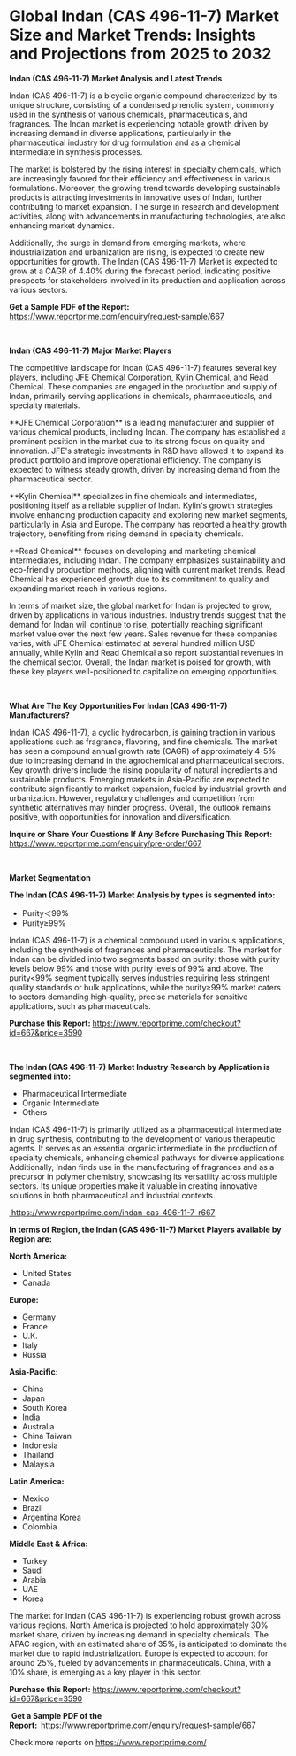 <p><h1>Global Indan (CAS 496-11-7) Market Size and Market Trends: Insights and Projections from 2025 to 2032</h1></p><p><strong>Indan (CAS 496-11-7) Market Analysis and Latest Trends</strong></p>
<p><p>Indan (CAS 496-11-7) is a bicyclic organic compound characterized by its unique structure, consisting of a condensed phenolic system, commonly used in the synthesis of various chemicals, pharmaceuticals, and fragrances. The Indan market is experiencing notable growth driven by increasing demand in diverse applications, particularly in the pharmaceutical industry for drug formulation and as a chemical intermediate in synthesis processes.</p><p>The market is bolstered by the rising interest in specialty chemicals, which are increasingly favored for their efficiency and effectiveness in various formulations. Moreover, the growing trend towards developing sustainable products is attracting investments in innovative uses of Indan, further contributing to market expansion. The surge in research and development activities, along with advancements in manufacturing technologies, are also enhancing market dynamics.</p><p>Additionally, the surge in demand from emerging markets, where industrialization and urbanization are rising, is expected to create new opportunities for growth. The Indan (CAS 496-11-7) Market is expected to grow at a CAGR of 4.40% during the forecast period, indicating positive prospects for stakeholders involved in its production and application across various sectors.</p></p>
<p><strong>Get a Sample PDF of the Report:&nbsp;</strong> <a href="https://www.reportprime.com/enquiry/request-sample/667?utm_campaign=3042&utm_medium=2&utm_source=Github&utm_content=ia&utm_term=18032025&utm_id=indan-cas-496-11-7">https://www.reportprime.com/enquiry/request-sample/667</a></p>
<p>&nbsp;</p>
<p><strong>Indan (CAS 496-11-7) Major Market Players</strong></p>
<p><p>The competitive landscape for Indan (CAS 496-11-7) features several key players, including JFE Chemical Corporation, Kylin Chemical, and Read Chemical. These companies are engaged in the production and supply of Indan, primarily serving applications in chemicals, pharmaceuticals, and specialty materials.</p><p>**JFE Chemical Corporation** is a leading manufacturer and supplier of various chemical products, including Indan. The company has established a prominent position in the market due to its strong focus on quality and innovation. JFE's strategic investments in R&D have allowed it to expand its product portfolio and improve operational efficiency. The company is expected to witness steady growth, driven by increasing demand from the pharmaceutical sector.</p><p>**Kylin Chemical** specializes in fine chemicals and intermediates, positioning itself as a reliable supplier of Indan. Kylin's growth strategies involve enhancing production capacity and exploring new market segments, particularly in Asia and Europe. The company has reported a healthy growth trajectory, benefiting from rising demand in specialty chemicals.</p><p>**Read Chemical** focuses on developing and marketing chemical intermediates, including Indan. The company emphasizes sustainability and eco-friendly production methods, aligning with current market trends. Read Chemical has experienced growth due to its commitment to quality and expanding market reach in various regions.</p><p>In terms of market size, the global market for Indan is projected to grow, driven by applications in various industries. Industry trends suggest that the demand for Indan will continue to rise, potentially reaching significant market value over the next few years. Sales revenue for these companies varies, with JFE Chemical estimated at several hundred million USD annually, while Kylin and Read Chemical also report substantial revenues in the chemical sector. Overall, the Indan market is poised for growth, with these key players well-positioned to capitalize on emerging opportunities.</p></p>
<p>&nbsp;</p>
<p><strong>What Are The Key Opportunities For Indan (CAS 496-11-7) Manufacturers?</strong></p>
<p><p>Indan (CAS 496-11-7), a cyclic hydrocarbon, is gaining traction in various applications such as fragrance, flavoring, and fine chemicals. The market has seen a compound annual growth rate (CAGR) of approximately 4-5% due to increasing demand in the agrochemical and pharmaceutical sectors. Key growth drivers include the rising popularity of natural ingredients and sustainable products. Emerging markets in Asia-Pacific are expected to contribute significantly to market expansion, fueled by industrial growth and urbanization. However, regulatory challenges and competition from synthetic alternatives may hinder progress. Overall, the outlook remains positive, with opportunities for innovation and diversification.</p></p>
<p><strong>Inquire or Share Your Questions If Any Before Purchasing This Report:</strong> <a href="https://www.reportprime.com/enquiry/pre-order/667?utm_campaign=3042&utm_medium=2&utm_source=Github&utm_content=ia&utm_term=18032025&utm_id=indan-cas-496-11-7">https://www.reportprime.com/enquiry/pre-order/667</a></p>
<p>&nbsp;</p>
<p><strong>Market Segmentation</strong></p>
<p><strong>The Indan (CAS 496-11-7) Market Analysis by types is segmented into:</strong></p>
<p><ul><li>Purity＜99%</li><li>Purity≥99%</li></ul></p>
<p><p>Indan (CAS 496-11-7) is a chemical compound used in various applications, including the synthesis of fragrances and pharmaceuticals. The market for Indan can be divided into two segments based on purity: those with purity levels below 99% and those with purity levels of 99% and above. The purity<99% segment typically serves industries requiring less stringent quality standards or bulk applications, while the purity≥99% market caters to sectors demanding high-quality, precise materials for sensitive applications, such as pharmaceuticals.</p></p>
<p><strong>Purchase this Report:&nbsp;</strong><a href="https://www.reportprime.com/checkout?id=667&price=3590&utm_campaign=3042&utm_medium=2&utm_source=Github&utm_content=ia&utm_term=18032025&utm_id=indan-cas-496-11-7">https://www.reportprime.com/checkout?id=667&price=3590</a></p>
<p>&nbsp;</p>
<p><strong>The Indan (CAS 496-11-7) Market Industry Research by Application is segmented into:</strong></p>
<p><ul><li>Pharmaceutical Intermediate</li><li>Organic Intermediate</li><li>Others</li></ul></p>
<p><p>Indan (CAS 496-11-7) is primarily utilized as a pharmaceutical intermediate in drug synthesis, contributing to the development of various therapeutic agents. It serves as an essential organic intermediate in the production of specialty chemicals, enhancing chemical pathways for diverse applications. Additionally, Indan finds use in the manufacturing of fragrances and as a precursor in polymer chemistry, showcasing its versatility across multiple sectors. Its unique properties make it valuable in creating innovative solutions in both pharmaceutical and industrial contexts.</p></p>
<p><a href="https://www.reportprime.com/indan-cas-496-11-7-r667?utm_campaign=3042&utm_medium=2&utm_source=Github&utm_content=ia&utm_term=18032025&utm_id=indan-cas-496-11-7">&nbsp;https://www.reportprime.com/indan-cas-496-11-7-r667</a></p>
<p><strong>In terms of Region, the Indan (CAS 496-11-7) Market Players available by Region are:</strong></p>
<p>
    <p> <strong> North America: </strong>
        <ul>
            <li>United States</li>
            <li>Canada</li>
        </ul>
        </p> 
    <p> <strong> Europe: </strong>
        <ul>
            <li>Germany</li>
            <li>France</li>
            <li>U.K.</li>
            <li>Italy</li>
            <li>Russia</li>
        </ul>
        </p> 
    <p> <strong> Asia-Pacific: </strong>
        <ul>
            <li>China</li>
            <li>Japan</li>
            <li>South Korea</li>
            <li>India</li>
            <li>Australia</li>
            <li>China Taiwan</li>
            <li>Indonesia</li>
            <li>Thailand</li>
            <li>Malaysia</li>
        </ul>
        </p> 
    <p> <strong> Latin America: </strong>
        <ul>
            <li>Mexico</li>
            <li>Brazil</li>
            <li>Argentina Korea</li>
            <li>Colombia</li>
        </ul>
        </p> 
    <p> <strong> Middle East & Africa: </strong>
        <ul>
            <li>Turkey</li>
            <li>Saudi</li>
            <li>Arabia</li>
            <li>UAE</li>
            <li>Korea</li>
        </ul>
    </p>
    </p>
<p><p>The market for Indan (CAS 496-11-7) is experiencing robust growth across various regions. North America is projected to hold approximately 30% market share, driven by increasing demand in specialty chemicals. The APAC region, with an estimated share of 35%, is anticipated to dominate the market due to rapid industrialization. Europe is expected to account for around 25%, fueled by advancements in pharmaceuticals. China, with a 10% share, is emerging as a key player in this sector.</p></p>
<p><strong>Purchase this Report: </strong><a href="https://www.reportprime.com/checkout?id=667&price=3590&utm_campaign=3042&utm_medium=2&utm_source=Github&utm_content=ia&utm_term=18032025&utm_id=indan-cas-496-11-7">https://www.reportprime.com/checkout?id=667&price=3590</a></p>
<p>&nbsp;<strong>Get a Sample PDF of the Report:&nbsp;&nbsp;</strong><a href="https://www.reportprime.com/enquiry/request-sample/667?utm_campaign=3042&utm_medium=2&utm_source=Github&utm_content=ia&utm_term=18032025&utm_id=indan-cas-496-11-7">https://www.reportprime.com/enquiry/request-sample/667</a></p>
<p><strong></strong></p>
<p>Check more reports on <a href="https://www.reportprime.com/?utm_campaign=3042&utm_medium=2&utm_source=Github&utm_content=ia&utm_term=18032025&utm_id=indan-cas-496-11-7">https://www.reportprime.com/</a></p>